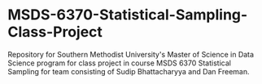 # MSDS-6370-Statistical-Sampling-Class-Project
 Repository for Southern Methodist University's Master of Science in Data Science program for class project in course MSDS 6370 Statistical Sampling for team consisting of Sudip Bhattacharyya and Dan Freeman.
